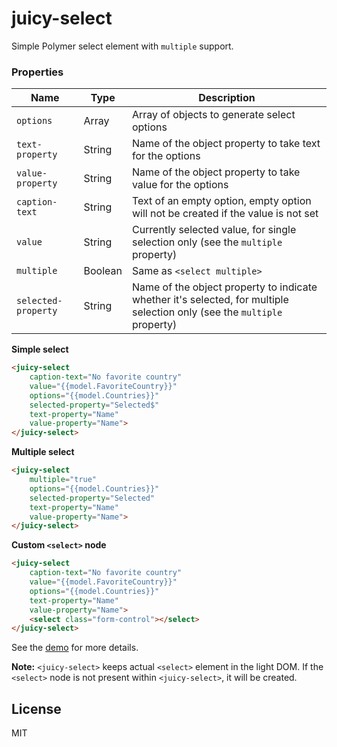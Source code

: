 # juicy-select

Simple Polymer select element with `multiple` support.

### Properties

Name                | Type    | Description
--------------------|---------|-----------------------------------------------------------------------------------------------------
`options`           | Array   | Array of objects to generate select options
`text-property`     | String  | Name of the object property to take text for the options
`value-property`    | String  | Name of the object property to take value for the options
`caption-text`      | String  | Text of an empty option, empty option will not be created if the value is not set
`value`             | String  | Currently selected value, for single selection only (see the `multiple` property)
`multiple`          | Boolean | Same as `<select multiple>`
`selected-property` | String  | Name of the object property to indicate whether it's selected, for multiple selection only (see the `multiple` property)

**Simple select**

```html
<juicy-select
    caption-text="No favorite country"
    value="{{model.FavoriteCountry}}"
    options="{{model.Countries}}"
    selected-property="Selected$"
    text-property="Name"
    value-property="Name">
</juicy-select>
```

**Multiple select**

```html
<juicy-select
    multiple="true"
    options="{{model.Countries}}"
    selected-property="Selected"
    text-property="Name"
    value-property="Name">
</juicy-select>
```

**Custom `<select>` node**

```html
<juicy-select
    caption-text="No favorite country"
    value="{{model.FavoriteCountry}}"
    options="{{model.Countries}}"
    text-property="Name"
    value-property="Name">
    <select class="form-control"></select>
</juicy-select>
```

See the [demo](http://juicy.github.io/juicy-select/index.html) for more details.

**Note:** `<juicy-select>` keeps actual `<select>` element in the light DOM. If the `<select>` node is not present within `<juicy-select>`, it will be created.

## License

MIT
